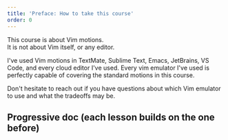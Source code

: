 ```yaml
---
title: 'Preface: How to take this course'
order: 0
---
```


This course is about Vim motions.  
It is not about Vim itself, or any editor.

I've used Vim motions in TextMate, Sublime Text, Emacs, JetBrains, VS Code, and every cloud editor I've used.
Every vim emulator I've used is perfectly capable of covering the standard motions in this course.

Don't hesitate to reach out if you have questions about which Vim emulator to use and what the tradeoffs may be.

## Progressive doc (each lesson builds on the one before)

